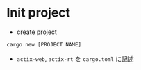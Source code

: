 # Init project

- create project

```bash
cargo new [PROJECT NAME]
```

- `actix-web`, `actix-rt` を `cargo.toml` に記述

